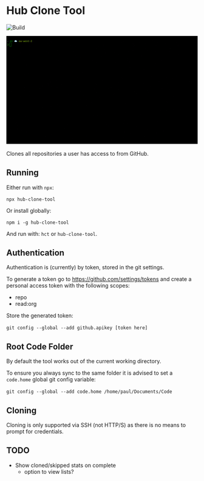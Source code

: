 # Hub Clone Tool
![Build](https://github.com/paul-ridgway/hub-clone-tool/workflows/Build/badge.svg)

![Demo](demo.gif "Demo")

Clones all repositories a user has access to from GitHub.

## Running

Either run with `npx`:

```
npx hub-clone-tool
```

Or install globally:

```
npm i -g hub-clone-tool
```

And run with: `hct` or `hub-clone-tool`.

## Authentication
Authentication is (currently) by token, stored in the git settings.

To generate a token go to https://github.com/settings/tokens and create a personal access token with the following scopes:

- repo
- read:org

Store the generated token:

`git config --global --add github.apikey [token here]`

## Root Code Folder

By default the tool works out of the current working directory.

To ensure you always sync to the same folder it is advised to set a `code.home` global git config variable:

`git config --global --add code.home /home/paul/Documents/Code`

## Cloning

Cloning is only supported via SSH (not HTTP/S) as there is no means to prompt for credentials.

## TODO
- Show cloned/skipped stats on complete
  - option to view lists?
